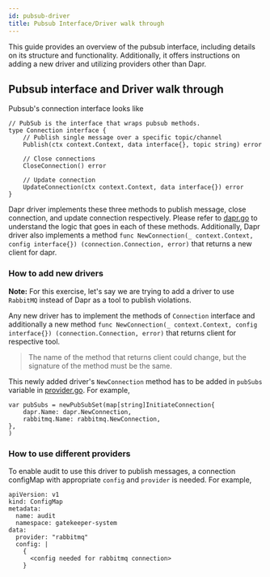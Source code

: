 ```yaml
---
id: pubsub-driver
title: Pubsub Interface/Driver walk through
---
```


This guide provides an overview of the pubsub interface, including details on its structure and functionality. Additionally, it offers instructions on adding a new driver and utilizing providers other than Dapr.

## Pubsub interface and Driver walk through

Pubsub's connection interface looks like
```
// PubSub is the interface that wraps pubsub methods.
type Connection interface {
	// Publish single message over a specific topic/channel
	Publish(ctx context.Context, data interface{}, topic string) error

	// Close connections
	CloseConnection() error

	// Update connection
	UpdateConnection(ctx context.Context, data interface{}) error
}
```

Dapr driver implements these three methods to publish message, close connection, and update connection respectively. Please refer to [dapr.go](https://github.com/open-policy-agent/gatekeeper/blob/master/pkg/pubsub/dapr/dapr.go) to understand the logic that goes in each of these methods. Additionally, Dapr driver also implements a method `func NewConnection(_ context.Context, config interface{}) (connection.Connection, error)` that returns a new client for dapr.

### How to add new drivers

**Note:** For this exercise, let's say we are trying to add a driver to use `RabbitMQ` instead of Dapr as a tool to publish violations.

Any new driver has to implement the methods of `Connection` interface and additionally a new method  `func NewConnection(_ context.Context, config interface{}) (connection.Connection, error)` that returns client for respective tool.

> The name of the method that returns client could change, but the signature of the method must be the same.

This newly added driver's `NewConnection` method has to be added in `pubSubs` variable in [provider.go](https://github.com/open-policy-agent/gatekeeper/blob/master/pkg/pubsub/provider/provider.go). For example,

```
var pubSubs = newPubSubSet(map[string]InitiateConnection{
	dapr.Name: dapr.NewConnection,
    rabbitmq.Name: rabbitmq.NewConnection,
},
)
```

### How to use different providers

To enable audit to use this driver to publish messages, a connection configMap with appropriate `config` and `provider` is needed. For example,

```
apiVersion: v1
kind: ConfigMap
metadata:
  name: audit
  namespace: gatekeeper-system
data:
  provider: "rabbitmq"
  config: |
    {
      <config needed for rabbitmq connection>
    }
```